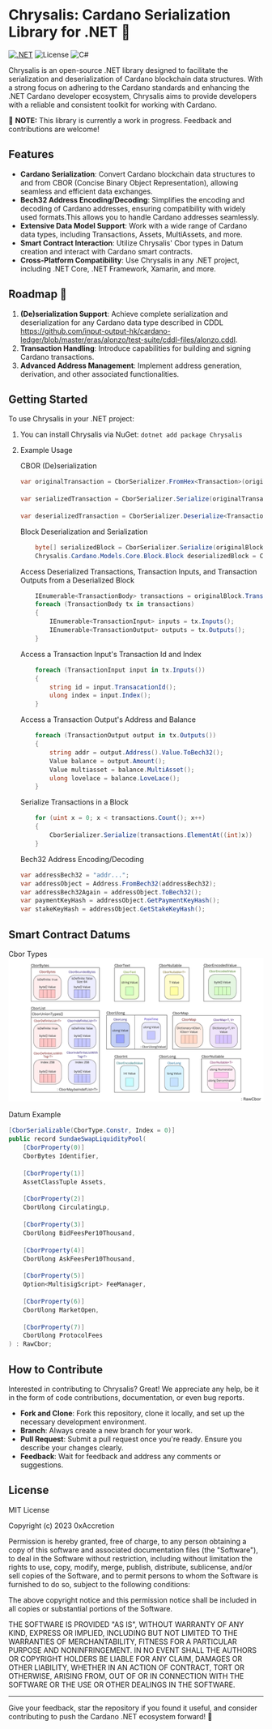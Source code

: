 # Chrysalis: Cardano Serialization Library for .NET 🦋

[![.NET](https://github.com/0xAccretion/Chrysalis/actions/workflows/dotnet.yml/badge.svg)](https://github.com/0xAccretion/Chrysalis/actions/workflows/dotnet.yml)
![License](https://img.shields.io/badge/License-MIT-blue.svg)
![C#](https://img.shields.io/badge/C%23-purple.svg)



Chrysalis is an open-source .NET library designed to facilitate the serialization and deserialization of Cardano blockchain data structures. With a strong focus on adhering to the Cardano standards and enhancing the .NET Cardano developer ecosystem, Chrysalis aims to provide developers with a reliable and consistent toolkit for working with Cardano.

🚧 **NOTE:** This library is currently a work in progress. Feedback and contributions are welcome!

## Features

- **Cardano Serialization**: Convert Cardano blockchain data structures to and from CBOR (Concise Binary Object Representation), allowing seamless and efficient data exchanges.
- **Bech32 Address Encoding/Decoding**: Simplifies the encoding and decoding of Cardano addresses, ensuring compatibility with widely used formats.This allows you to handle Cardano addresses seamlessly.
- **Extensive Data Model Support**: Work with a wide range of Cardano data types, including Transactions, Assets, MultiAssets, and more.
- **Smart Contract Interaction**: Utilize Chrysalis' Cbor types in Datum creation and interact with Cardano smart contracts.
- **Cross-Platform Compatibility**: Use Chrysalis in any .NET project, including .NET Core, .NET Framework, Xamarin, and more.


## Roadmap 🚀

1. **(De)serialization Support**: Achieve complete serialization and deserialization for any Cardano data type described in CDDL https://github.com/input-output-hk/cardano-ledger/blob/master/eras/alonzo/test-suite/cddl-files/alonzo.cddl.
2. **Transaction Handling**: Introduce capabilities for building and signing Cardano transactions.
3. **Advanced Address Management**: Implement address generation, derivation, and other associated functionalities.

## Getting Started

To use Chrysalis in your .NET project:

1. You can install Chrysalis via NuGet:
    `dotnet add package Chrysalis`

2. Example Usage
    
    CBOR (De)serialization
    ```csharp
    var originalTransaction = CborSerializer.FromHex<Transaction>(originalTransactionCborHex)!;

    var serializedTransaction = CborSerializer.Serialize(originalTransaction);

    var deserializedTransaction = CborSerializer.Deserialize<Transaction>(serializedTransaction);
    ```

    Block Deserialization and Serialization
    ```csharp
        byte[] serializedBlock = CborSerializer.Serialize(originalBlock);
        Chrysalis.Cardano.Models.Core.Block.Block deserializedBlock = CborSerializer.Deserialize(serializedBlock);
    ```

    Access Deserialized Transactions, Transaction Inputs, and Transaction Outputs from a Deserialized Block
    ```csharp
        IEnumerable<TransactionBody> transactions = originalBlock.TransactionBodies();
        foreach (TransactionBody tx in transactions)
        {
            IEnumerable<TransactionInput> inputs = tx.Inputs();
            IEnumerable<TransactionOutput> outputs = tx.Outputs();    
        }
    ```

    Access a Transaction Input's Transaction Id and Index
    ```csharp
        foreach (TransactionInput input in tx.Inputs())
        {
            string id = input.TransacationId();
            ulong index = input.Index();
        }
    ```

    Access a Transaction Output's Address and Balance
    ```csharp
        foreach (TransactionOutput output in tx.Outputs())
        {
            string addr = output.Address().Value.ToBech32();
            Value balance = output.Amount();
            Value multiasset = balance.MultiAsset();
            ulong lovelace = balance.LoveLace();
        }
    ```

    Serialize Transactions in a Block
    ```csharp
        for (uint x = 0; x < transactions.Count(); x++)
        {
            CborSerializer.Serialize(transactions.ElementAt((int)x))
        }
    ```

    Bech32 Address Encoding/Decoding
    ```csharp
    var addressBech32 = "addr...";
    var addressObject = Address.FromBech32(addressBech32);
    var addressBech32Again = addressObject.ToBech32();
    var paymentKeyHash = addressObject.GetPaymentKeyHash();
    var stakeKeyHash = addressObject.GetStakeKeyHash();
    ```

## Smart Contract Datums
Cbor Types
![Example Image](ChrysalisCborTypes.png)

Datum Example
```csharp
[CborSerializable(CborType.Constr, Index = 0)]
public record SundaeSwapLiquidityPool(
    [CborProperty(0)]
    CborBytes Identifier,
    
    [CborProperty(1)]
    AssetClassTuple Assets,
    
    [CborProperty(2)]
    CborUlong CirculatingLp,
    
    [CborProperty(3)]
    CborUlong BidFeesPer10Thousand,
    
    [CborProperty(4)]
    CborUlong AskFeesPer10Thousand,
    
    [CborProperty(5)]
    Option<MultisigScript> FeeManager,
    
    [CborProperty(6)]
    CborUlong MarketOpen,
    
    [CborProperty(7)]
    CborUlong ProtocolFees
) : RawCbor;
```

## How to Contribute

Interested in contributing to Chrysalis? Great! We appreciate any help, be it in the form of code contributions, documentation, or even bug reports.

- **Fork and Clone**: Fork this repository, clone it locally, and set up the necessary development environment.
- **Branch**: Always create a new branch for your work.
- **Pull Request**: Submit a pull request once you're ready. Ensure you describe your changes clearly.
- **Feedback**: Wait for feedback and address any comments or suggestions.

## License

MIT License

Copyright (c) 2023 0xAccretion

Permission is hereby granted, free of charge, to any person obtaining a copy of this software and associated documentation files (the "Software"), to deal in the Software without restriction, including without limitation the rights to use, copy, modify, merge, publish, distribute, sublicense, and/or sell copies of the Software, and to permit persons to whom the Software is furnished to do so, subject to the following conditions:

The above copyright notice and this permission notice shall be included in all copies or substantial portions of the Software.

THE SOFTWARE IS PROVIDED "AS IS", WITHOUT WARRANTY OF ANY KIND, EXPRESS OR IMPLIED, INCLUDING BUT NOT LIMITED TO THE WARRANTIES OF MERCHANTABILITY, FITNESS FOR A PARTICULAR PURPOSE AND NONINFRINGEMENT. IN NO EVENT SHALL THE AUTHORS OR COPYRIGHT HOLDERS BE LIABLE FOR ANY CLAIM, DAMAGES OR OTHER LIABILITY, WHETHER IN AN ACTION OF CONTRACT, TORT OR OTHERWISE, ARISING FROM, OUT OF OR IN CONNECTION WITH THE SOFTWARE OR THE USE OR OTHER DEALINGS IN THE SOFTWARE.

---

Give your feedback, star the repository if you found it useful, and consider contributing to push the Cardano .NET ecosystem forward! 🌟

